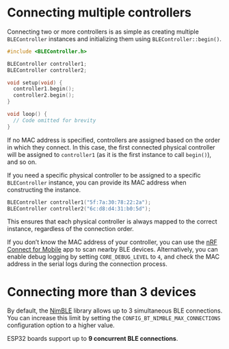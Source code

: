 # Connecting multiple controllers

Connecting two or more controllers is as simple as creating multiple `BLEController` instances and initializing them
using `BLEController::begin()`.

```cpp
#include <BLEController.h>

BLEController controller1;
BLEController controller2;

void setup(void) {
  controller1.begin();
  controller2.begin();
}

void loop() {
  // Code omitted for brevity
}
```

If no MAC address is specified, controllers are assigned based on the order in which they connect.
In this case, the first connected physical controller will be assigned to `controller1` (as it is the first instance to
call `begin()`), and so on.

If you need a specific physical controller to be assigned to a specific `BLEController` instance, you can provide its
MAC address when constructing the instance.

```cpp
BLEController controller1("5f:7a:30:78:22:2a");
BLEController controller2("6c:d8:d4:31:b0:5d");
```

This ensures that each physical controller is always mapped to the correct instance, regardless of the connection order.

If you don’t know the MAC address of your controller, you can use
the [nRF Connect for Mobile](https://www.nordicsemi.com/Products/Development-tools/nRF-Connect-for-mobile) app to scan
nearby BLE devices.
Alternatively, you can enable debug logging by setting `CORE_DEBUG_LEVEL` to `4`, and check the MAC address in the
serial logs during the connection process.

# Connecting more than 3 devices

By default, the [NimBLE](https://github.com/h2zero/NimBLE-Arduino) library allows up to 3 simultaneous BLE connections.
You can increase this limit by setting the `CONFIG_BT_NIMBLE_MAX_CONNECTIONS` configuration option to a higher value.

ESP32 boards support up to **9 concurrent BLE connections**.
